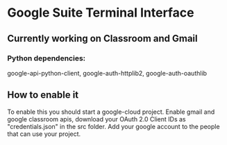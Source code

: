 # Google Suite Terminal Interface 

## Currently working on Classroom and Gmail

### Python dependencies:

google-api-python-client, google-auth-httplib2, google-auth-oauthlib

## How to enable it
To enable this you should start a google-cloud project. Enable gmail and google classroom apis, download your OAuth 2.0 Client IDs as "credentials.json" in the src folder. Add your google account to the people that can use your project. 

